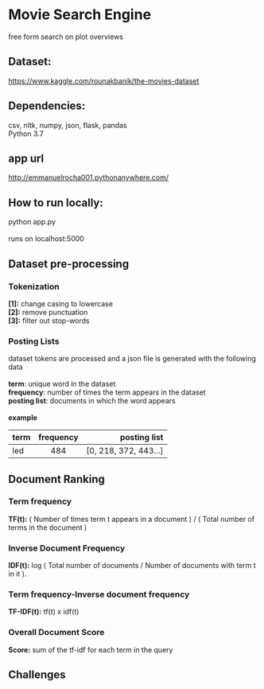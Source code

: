 # Movie Search Engine


free form search on plot overviews
## Dataset:
https://www.kaggle.com/rounakbanik/the-movies-dataset


## Dependencies:
csv, nltk, numpy, json, flask, pandas <br/>
Python 3.7

## app url
http://emmanuelrocha001.pythonanywhere.com/

## How to run locally:
python app.py <br/> <br/>
runs on localhost:5000
 

## Dataset pre-processing
### Tokenization
  __[1]:__ change casing to lowercase <br/>
  __[2]:__ remove punctuation <br/>
  __[3]:__ filter out stop-words <br/>

### Posting Lists

dataset tokens are processed and a json file is generated with the following data<br/><br/>
__term__: unique word in the dataset<br/>
__frequency__: number of times the term appears in the dataset<br/>
__posting list__: documents in which the word appears<br/><br/>
__example__

| term         | frequency      |  posting list |
| :---         |     :---:      |          ---: |
| led          | 484            | \[0, 218, 372, 443...\]  |

## Document Ranking

### Term frequency
__TF(t):__ ( Number of times term t appears in a document ) / ( Total number of terms in the document )
### Inverse Document Frequency
__IDF(t):__ log ( Total number of documents / Number of documents with term t in it ).
### Term frequency-Inverse document frequency
__TF-IDF(t):__ tf(t) x idf(t)
### Overall Document Score
__Score:__  sum of the tf-idf for each term in the query

## Challenges
